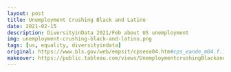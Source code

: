 ```yaml
---
layout: post
title: Unemployment Crushing Black and Latino
date: 2021-02-15
description: DiversityinData 2021/Feb about US unemployment
img: unemployment-crushing-black-and-latino.png
tags: [us, equality, diversityindata]
original: https://www.bls.gov/web/empsit/cpseea04.htm#cps_eande_m04.f.1
makeover: https://public.tableau.com/views/UnemploymentcrushingBlackandLatino/UnemploymentcrushingBlackandLatino?:language=en-GB&:display_count=y&publish=yes&:origin=viz_share_link
---
```

